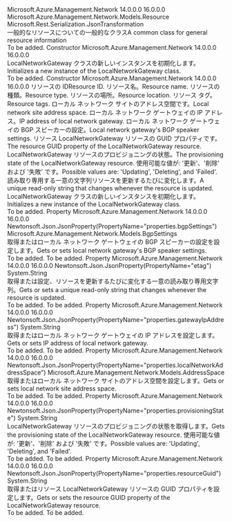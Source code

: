 <Type Name="LocalNetworkGateway" FullName="Microsoft.Azure.Management.Network.Models.LocalNetworkGateway">
  <TypeSignature Language="C#" Value="public class LocalNetworkGateway : Microsoft.Azure.Management.Network.Models.Resource" />
  <TypeSignature Language="ILAsm" Value=".class public auto ansi beforefieldinit LocalNetworkGateway extends Microsoft.Azure.Management.Network.Models.Resource" />
  <TypeSignature Language="DocId" Value="T:Microsoft.Azure.Management.Network.Models.LocalNetworkGateway" />
  <TypeSignature Language="VB.NET" Value="Public Class LocalNetworkGateway&#xA;Inherits Resource" />
  <TypeSignature Language="F#" Value="type LocalNetworkGateway = class&#xA;    inherit Resource" />
  <AssemblyInfo>
    <AssemblyName>Microsoft.Azure.Management.Network</AssemblyName>
    <AssemblyVersion>14.0.0.0</AssemblyVersion>
    <AssemblyVersion>16.0.0.0</AssemblyVersion>
  </AssemblyInfo>
  <Base>
    <BaseTypeName>Microsoft.Azure.Management.Network.Models.Resource</BaseTypeName>
  </Base>
  <Interfaces />
  <Attributes>
    <Attribute>
      <AttributeName>Microsoft.Rest.Serialization.JsonTransformation</AttributeName>
    </Attribute>
  </Attributes>
  <Docs>
    <summary>
            <span data-ttu-id="cf99b-101">一般的なリソースについての一般的なクラス</span><span class="sxs-lookup"><span data-stu-id="cf99b-101">A common class for general resource information</span></span>
            </summary>
    <remarks>To be added.</remarks>
  </Docs>
  <Members>
    <Member MemberName=".ctor">
      <MemberSignature Language="C#" Value="public LocalNetworkGateway ();" />
      <MemberSignature Language="ILAsm" Value=".method public hidebysig specialname rtspecialname instance void .ctor() cil managed" />
      <MemberSignature Language="DocId" Value="M:Microsoft.Azure.Management.Network.Models.LocalNetworkGateway.#ctor" />
      <MemberSignature Language="VB.NET" Value="Public Sub New ()" />
      <MemberType>Constructor</MemberType>
      <AssemblyInfo>
        <AssemblyName>Microsoft.Azure.Management.Network</AssemblyName>
        <AssemblyVersion>14.0.0.0</AssemblyVersion>
        <AssemblyVersion>16.0.0.0</AssemblyVersion>
      </AssemblyInfo>
      <Parameters />
      <Docs>
        <summary>
            <span data-ttu-id="cf99b-102">LocalNetworkGateway クラスの新しいインスタンスを初期化します。</span><span class="sxs-lookup"><span data-stu-id="cf99b-102">Initializes a new instance of the LocalNetworkGateway class.</span></span>
            </summary>
        <remarks>To be added.</remarks>
      </Docs>
    </Member>
    <Member MemberName=".ctor">
      <MemberSignature Language="C#" Value="public LocalNetworkGateway (string id = null, string name = null, string type = null, string location = null, System.Collections.Generic.IDictionary&lt;string,string&gt; tags = null, Microsoft.Azure.Management.Network.Models.AddressSpace localNetworkAddressSpace = null, string gatewayIpAddress = null, Microsoft.Azure.Management.Network.Models.BgpSettings bgpSettings = null, string resourceGuid = null, string provisioningState = null, string etag = null);" />
      <MemberSignature Language="ILAsm" Value=".method public hidebysig specialname rtspecialname instance void .ctor(string id, string name, string type, string location, class System.Collections.Generic.IDictionary`2&lt;string, string&gt; tags, class Microsoft.Azure.Management.Network.Models.AddressSpace localNetworkAddressSpace, string gatewayIpAddress, class Microsoft.Azure.Management.Network.Models.BgpSettings bgpSettings, string resourceGuid, string provisioningState, string etag) cil managed" />
      <MemberSignature Language="DocId" Value="M:Microsoft.Azure.Management.Network.Models.LocalNetworkGateway.#ctor(System.String,System.String,System.String,System.String,System.Collections.Generic.IDictionary{System.String,System.String},Microsoft.Azure.Management.Network.Models.AddressSpace,System.String,Microsoft.Azure.Management.Network.Models.BgpSettings,System.String,System.String,System.String)" />
      <MemberSignature Language="F#" Value="new Microsoft.Azure.Management.Network.Models.LocalNetworkGateway : string * string * string * string * System.Collections.Generic.IDictionary&lt;string, string&gt; * Microsoft.Azure.Management.Network.Models.AddressSpace * string * Microsoft.Azure.Management.Network.Models.BgpSettings * string * string * string -&gt; Microsoft.Azure.Management.Network.Models.LocalNetworkGateway" Usage="new Microsoft.Azure.Management.Network.Models.LocalNetworkGateway (id, name, type, location, tags, localNetworkAddressSpace, gatewayIpAddress, bgpSettings, resourceGuid, provisioningState, etag)" />
      <MemberType>Constructor</MemberType>
      <AssemblyInfo>
        <AssemblyName>Microsoft.Azure.Management.Network</AssemblyName>
        <AssemblyVersion>14.0.0.0</AssemblyVersion>
        <AssemblyVersion>16.0.0.0</AssemblyVersion>
      </AssemblyInfo>
      <Parameters>
        <Parameter Name="id" Type="System.String" />
        <Parameter Name="name" Type="System.String" />
        <Parameter Name="type" Type="System.String" />
        <Parameter Name="location" Type="System.String" />
        <Parameter Name="tags" Type="System.Collections.Generic.IDictionary&lt;System.String,System.String&gt;" />
        <Parameter Name="localNetworkAddressSpace" Type="Microsoft.Azure.Management.Network.Models.AddressSpace" />
        <Parameter Name="gatewayIpAddress" Type="System.String" />
        <Parameter Name="bgpSettings" Type="Microsoft.Azure.Management.Network.Models.BgpSettings" />
        <Parameter Name="resourceGuid" Type="System.String" />
        <Parameter Name="provisioningState" Type="System.String" />
        <Parameter Name="etag" Type="System.String" />
      </Parameters>
      <Docs>
        <param name="id"><span data-ttu-id="cf99b-103">リソースの ID</span><span class="sxs-lookup"><span data-stu-id="cf99b-103">Resource ID.</span></span></param>
        <param name="name"><span data-ttu-id="cf99b-104">リソース名。</span><span class="sxs-lookup"><span data-stu-id="cf99b-104">Resource name.</span></span></param>
        <param name="type"><span data-ttu-id="cf99b-105">リソースの種類。</span><span class="sxs-lookup"><span data-stu-id="cf99b-105">Resource type.</span></span></param>
        <param name="location"><span data-ttu-id="cf99b-106">リソースの場所。</span><span class="sxs-lookup"><span data-stu-id="cf99b-106">Resource location.</span></span></param>
        <param name="tags"><span data-ttu-id="cf99b-107">リソース タグ。</span><span class="sxs-lookup"><span data-stu-id="cf99b-107">Resource tags.</span></span></param>
        <param name="localNetworkAddressSpace"><span data-ttu-id="cf99b-108">ローカル ネットワーク サイトのアドレス空間です。</span><span class="sxs-lookup"><span data-stu-id="cf99b-108">Local network site address space.</span></span></param>
        <param name="gatewayIpAddress"><span data-ttu-id="cf99b-109">ローカル ネットワーク ゲートウェイの IP アドレス。</span><span class="sxs-lookup"><span data-stu-id="cf99b-109">IP address of local network gateway.</span></span></param>
        <param name="bgpSettings"><span data-ttu-id="cf99b-110">ローカル ネットワーク ゲートウェイの BGP スピーカーの設定。</span><span class="sxs-lookup"><span data-stu-id="cf99b-110">Local network gateway's BGP speaker settings.</span></span></param>
        <param name="resourceGuid"><span data-ttu-id="cf99b-111">リソース LocalNetworkGateway リソースの GUID プロパティです。</span><span class="sxs-lookup"><span data-stu-id="cf99b-111">The resource GUID property of the LocalNetworkGateway resource.</span></span></param>
        <param name="provisioningState"><span data-ttu-id="cf99b-112">LocalNetworkGateway リソースのプロビジョニングの状態。</span><span class="sxs-lookup"><span data-stu-id="cf99b-112">The provisioning state of the LocalNetworkGateway resource.</span></span> <span data-ttu-id="cf99b-113">使用可能な値が: '更新'、'削除' および '失敗' です。</span><span class="sxs-lookup"><span data-stu-id="cf99b-113">Possible values are: 'Updating', 'Deleting', and 'Failed'.</span></span></param>
        <param name="etag"><span data-ttu-id="cf99b-114">読み取り専用する一意の文字列リソースを更新するたびに変化します。</span><span class="sxs-lookup"><span data-stu-id="cf99b-114">A unique read-only string that changes whenever the resource is updated.</span></span></param>
        <summary>
            <span data-ttu-id="cf99b-115">LocalNetworkGateway クラスの新しいインスタンスを初期化します。</span><span class="sxs-lookup"><span data-stu-id="cf99b-115">Initializes a new instance of the LocalNetworkGateway class.</span></span>
            </summary>
        <remarks>To be added.</remarks>
      </Docs>
    </Member>
    <Member MemberName="BgpSettings">
      <MemberSignature Language="C#" Value="public Microsoft.Azure.Management.Network.Models.BgpSettings BgpSettings { get; set; }" />
      <MemberSignature Language="ILAsm" Value=".property instance class Microsoft.Azure.Management.Network.Models.BgpSettings BgpSettings" />
      <MemberSignature Language="DocId" Value="P:Microsoft.Azure.Management.Network.Models.LocalNetworkGateway.BgpSettings" />
      <MemberSignature Language="VB.NET" Value="Public Property BgpSettings As BgpSettings" />
      <MemberSignature Language="F#" Value="member this.BgpSettings : Microsoft.Azure.Management.Network.Models.BgpSettings with get, set" Usage="Microsoft.Azure.Management.Network.Models.LocalNetworkGateway.BgpSettings" />
      <MemberType>Property</MemberType>
      <AssemblyInfo>
        <AssemblyName>Microsoft.Azure.Management.Network</AssemblyName>
        <AssemblyVersion>14.0.0.0</AssemblyVersion>
        <AssemblyVersion>16.0.0.0</AssemblyVersion>
      </AssemblyInfo>
      <Attributes>
        <Attribute>
          <AttributeName>Newtonsoft.Json.JsonProperty(PropertyName="properties.bgpSettings")</AttributeName>
        </Attribute>
      </Attributes>
      <ReturnValue>
        <ReturnType>Microsoft.Azure.Management.Network.Models.BgpSettings</ReturnType>
      </ReturnValue>
      <Docs>
        <summary>
            <span data-ttu-id="cf99b-116">取得またはローカル ネットワーク ゲートウェイの BGP スピーカーの設定を設定します。</span><span class="sxs-lookup"><span data-stu-id="cf99b-116">Gets or sets local network gateway's BGP speaker settings.</span></span>
            </summary>
        <value>To be added.</value>
        <remarks>To be added.</remarks>
      </Docs>
    </Member>
    <Member MemberName="Etag">
      <MemberSignature Language="C#" Value="public string Etag { get; set; }" />
      <MemberSignature Language="ILAsm" Value=".property instance string Etag" />
      <MemberSignature Language="DocId" Value="P:Microsoft.Azure.Management.Network.Models.LocalNetworkGateway.Etag" />
      <MemberSignature Language="VB.NET" Value="Public Property Etag As String" />
      <MemberSignature Language="F#" Value="member this.Etag : string with get, set" Usage="Microsoft.Azure.Management.Network.Models.LocalNetworkGateway.Etag" />
      <MemberType>Property</MemberType>
      <AssemblyInfo>
        <AssemblyName>Microsoft.Azure.Management.Network</AssemblyName>
        <AssemblyVersion>14.0.0.0</AssemblyVersion>
        <AssemblyVersion>16.0.0.0</AssemblyVersion>
      </AssemblyInfo>
      <Attributes>
        <Attribute>
          <AttributeName>Newtonsoft.Json.JsonProperty(PropertyName="etag")</AttributeName>
        </Attribute>
      </Attributes>
      <ReturnValue>
        <ReturnType>System.String</ReturnType>
      </ReturnValue>
      <Docs>
        <summary>
            <span data-ttu-id="cf99b-117">取得または設定、リソースを更新するたびに変化する一意の読み取り専用文字列。</span><span class="sxs-lookup"><span data-stu-id="cf99b-117">Gets or sets a unique read-only string that changes whenever the resource is updated.</span></span>
            </summary>
        <value>To be added.</value>
        <remarks>To be added.</remarks>
      </Docs>
    </Member>
    <Member MemberName="GatewayIpAddress">
      <MemberSignature Language="C#" Value="public string GatewayIpAddress { get; set; }" />
      <MemberSignature Language="ILAsm" Value=".property instance string GatewayIpAddress" />
      <MemberSignature Language="DocId" Value="P:Microsoft.Azure.Management.Network.Models.LocalNetworkGateway.GatewayIpAddress" />
      <MemberSignature Language="VB.NET" Value="Public Property GatewayIpAddress As String" />
      <MemberSignature Language="F#" Value="member this.GatewayIpAddress : string with get, set" Usage="Microsoft.Azure.Management.Network.Models.LocalNetworkGateway.GatewayIpAddress" />
      <MemberType>Property</MemberType>
      <AssemblyInfo>
        <AssemblyName>Microsoft.Azure.Management.Network</AssemblyName>
        <AssemblyVersion>14.0.0.0</AssemblyVersion>
        <AssemblyVersion>16.0.0.0</AssemblyVersion>
      </AssemblyInfo>
      <Attributes>
        <Attribute>
          <AttributeName>Newtonsoft.Json.JsonProperty(PropertyName="properties.gatewayIpAddress")</AttributeName>
        </Attribute>
      </Attributes>
      <ReturnValue>
        <ReturnType>System.String</ReturnType>
      </ReturnValue>
      <Docs>
        <summary>
            <span data-ttu-id="cf99b-118">取得またはローカル ネットワーク ゲートウェイの IP アドレスを設定します。</span><span class="sxs-lookup"><span data-stu-id="cf99b-118">Gets or sets IP address of local network gateway.</span></span>
            </summary>
        <value>To be added.</value>
        <remarks>To be added.</remarks>
      </Docs>
    </Member>
    <Member MemberName="LocalNetworkAddressSpace">
      <MemberSignature Language="C#" Value="public Microsoft.Azure.Management.Network.Models.AddressSpace LocalNetworkAddressSpace { get; set; }" />
      <MemberSignature Language="ILAsm" Value=".property instance class Microsoft.Azure.Management.Network.Models.AddressSpace LocalNetworkAddressSpace" />
      <MemberSignature Language="DocId" Value="P:Microsoft.Azure.Management.Network.Models.LocalNetworkGateway.LocalNetworkAddressSpace" />
      <MemberSignature Language="VB.NET" Value="Public Property LocalNetworkAddressSpace As AddressSpace" />
      <MemberSignature Language="F#" Value="member this.LocalNetworkAddressSpace : Microsoft.Azure.Management.Network.Models.AddressSpace with get, set" Usage="Microsoft.Azure.Management.Network.Models.LocalNetworkGateway.LocalNetworkAddressSpace" />
      <MemberType>Property</MemberType>
      <AssemblyInfo>
        <AssemblyName>Microsoft.Azure.Management.Network</AssemblyName>
        <AssemblyVersion>14.0.0.0</AssemblyVersion>
        <AssemblyVersion>16.0.0.0</AssemblyVersion>
      </AssemblyInfo>
      <Attributes>
        <Attribute>
          <AttributeName>Newtonsoft.Json.JsonProperty(PropertyName="properties.localNetworkAddressSpace")</AttributeName>
        </Attribute>
      </Attributes>
      <ReturnValue>
        <ReturnType>Microsoft.Azure.Management.Network.Models.AddressSpace</ReturnType>
      </ReturnValue>
      <Docs>
        <summary>
            <span data-ttu-id="cf99b-119">取得またはローカル ネットワーク サイトのアドレス空間を設定します。</span><span class="sxs-lookup"><span data-stu-id="cf99b-119">Gets or sets local network site address space.</span></span>
            </summary>
        <value>To be added.</value>
        <remarks>To be added.</remarks>
      </Docs>
    </Member>
    <Member MemberName="ProvisioningState">
      <MemberSignature Language="C#" Value="public string ProvisioningState { get; }" />
      <MemberSignature Language="ILAsm" Value=".property instance string ProvisioningState" />
      <MemberSignature Language="DocId" Value="P:Microsoft.Azure.Management.Network.Models.LocalNetworkGateway.ProvisioningState" />
      <MemberSignature Language="VB.NET" Value="Public ReadOnly Property ProvisioningState As String" />
      <MemberSignature Language="F#" Value="member this.ProvisioningState : string" Usage="Microsoft.Azure.Management.Network.Models.LocalNetworkGateway.ProvisioningState" />
      <MemberType>Property</MemberType>
      <AssemblyInfo>
        <AssemblyName>Microsoft.Azure.Management.Network</AssemblyName>
        <AssemblyVersion>14.0.0.0</AssemblyVersion>
        <AssemblyVersion>16.0.0.0</AssemblyVersion>
      </AssemblyInfo>
      <Attributes>
        <Attribute>
          <AttributeName>Newtonsoft.Json.JsonProperty(PropertyName="properties.provisioningState")</AttributeName>
        </Attribute>
      </Attributes>
      <ReturnValue>
        <ReturnType>System.String</ReturnType>
      </ReturnValue>
      <Docs>
        <summary>
            <span data-ttu-id="cf99b-120">LocalNetworkGateway リソースのプロビジョニングの状態を取得します。</span><span class="sxs-lookup"><span data-stu-id="cf99b-120">Gets the provisioning state of the LocalNetworkGateway resource.</span></span>
            <span data-ttu-id="cf99b-121">使用可能な値が: '更新'、'削除' および '失敗' です。</span><span class="sxs-lookup"><span data-stu-id="cf99b-121">Possible values are: 'Updating', 'Deleting', and 'Failed'.</span></span>
            </summary>
        <value>To be added.</value>
        <remarks>To be added.</remarks>
      </Docs>
    </Member>
    <Member MemberName="ResourceGuid">
      <MemberSignature Language="C#" Value="public string ResourceGuid { get; set; }" />
      <MemberSignature Language="ILAsm" Value=".property instance string ResourceGuid" />
      <MemberSignature Language="DocId" Value="P:Microsoft.Azure.Management.Network.Models.LocalNetworkGateway.ResourceGuid" />
      <MemberSignature Language="VB.NET" Value="Public Property ResourceGuid As String" />
      <MemberSignature Language="F#" Value="member this.ResourceGuid : string with get, set" Usage="Microsoft.Azure.Management.Network.Models.LocalNetworkGateway.ResourceGuid" />
      <MemberType>Property</MemberType>
      <AssemblyInfo>
        <AssemblyName>Microsoft.Azure.Management.Network</AssemblyName>
        <AssemblyVersion>14.0.0.0</AssemblyVersion>
        <AssemblyVersion>16.0.0.0</AssemblyVersion>
      </AssemblyInfo>
      <Attributes>
        <Attribute>
          <AttributeName>Newtonsoft.Json.JsonProperty(PropertyName="properties.resourceGuid")</AttributeName>
        </Attribute>
      </Attributes>
      <ReturnValue>
        <ReturnType>System.String</ReturnType>
      </ReturnValue>
      <Docs>
        <summary>
            <span data-ttu-id="cf99b-122">取得またはリソース LocalNetworkGateway リソースの GUID プロパティを設定します。</span><span class="sxs-lookup"><span data-stu-id="cf99b-122">Gets or sets the resource GUID property of the LocalNetworkGateway resource.</span></span>
            </summary>
        <value>To be added.</value>
        <remarks>To be added.</remarks>
      </Docs>
    </Member>
  </Members>
</Type>